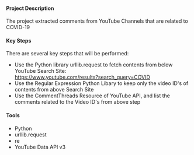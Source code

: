 #### Project Description

The project extracted comments from YouTube Channels that are related to COVID-19




#### Key Steps

There are several key steps that will be performed:
- Use the Python library urllib.request to fetch contents from below YouTube Search Site:<br />
  https://www.youtube.com/results?search_query=COVID
- Use the Regular Expression Python Libary to keep only the video ID's of contents from above Search Site
- Use the CommentThreads Resource of YouTube API, and list the comments related to the Video ID's from above step




#### Tools 

- Python 
- urllib.request
- re
- YouTube Data API v3


